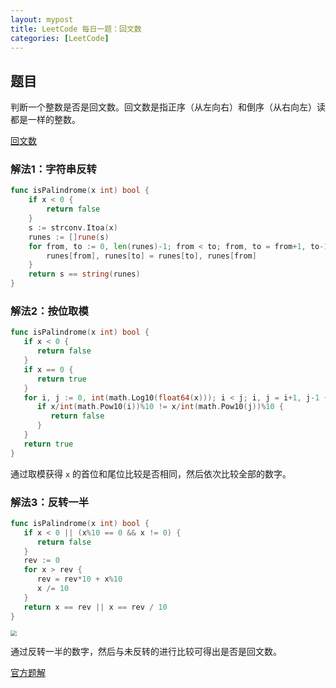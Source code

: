 ```yaml
---
layout: mypost
title: LeetCode 每日一题：回文数
categories: [LeetCode]
---
```


## 题目

判断一个整数是否是回文数。回文数是指正序（从左向右）和倒序（从右向左）读都是一样的整数。

[回文数](https://leetcode-cn.com/problems/palindrome-number/)

### 解法1：字符串反转

```go
func isPalindrome(x int) bool {
	if x < 0 {
		return false
	}
	s := strconv.Itoa(x)
	runes := []rune(s)
	for from, to := 0, len(runes)-1; from < to; from, to = from+1, to-1 {
		runes[from], runes[to] = runes[to], runes[from]
	}
	return s == string(runes)
}
```

### 解法2：按位取模

```go
func isPalindrome(x int) bool {
   if x < 0 {
      return false
   }
   if x == 0 {
      return true
   }
   for i, j := 0, int(math.Log10(float64(x))); i < j; i, j = i+1, j-1 {
      if x/int(math.Pow10(i))%10 != x/int(math.Pow10(j))%10 {
         return false
      }
   }
   return true
}
```

通过取模获得 `x` 的首位和尾位比较是否相同，然后依次比较全部的数字。

### 解法3：反转一半

```go
func isPalindrome(x int) bool {
   if x < 0 || (x%10 == 0 && x != 0) {
      return false
   }
   rev := 0
   for x > rev {
      rev = rev*10 + x%10
      x /= 10
   }
   return x == rev || x == rev / 10
}
```

<img src="9_fig1.png" style="zoom:60%;" />

通过反转一半的数字，然后与未反转的进行比较可得出是否是回文数。

[官方题解](https://leetcode-cn.com/problems/palindrome-number/solution/hui-wen-shu-by-leetcode-solution/)